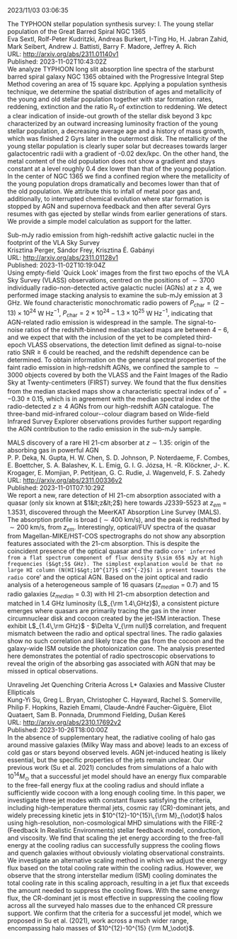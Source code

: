 2023/11/03 03:06:35  

The TYPHOON stellar population synthesis survey: I. The young stellar
  population of the Great Barred Spiral NGC 1365  
Eva Sextl, Rolf-Peter Kudritzki, Andreas Burkert, I-Ting Ho, H. Jabran Zahid, Mark Seibert, Andrew J. Battisti, Barry F. Madore, Jeffrey A. Rich  
URL: http://arxiv.org/abs/2311.01140v1  
Published: 2023-11-02T10:43:02Z  
  We analyze TYPHOON long slit absorption line spectra of the starburst barred spiral galaxy NGC 1365 obtained with the Progressive Integral Step Method covering an area of 15 square kpc. Applying a population synthesis technique, we determine the spatial distribution of ages and metallicity of the young and old stellar population together with star formation rates, reddening, extinction and the ratio R$_V$ of extinction to reddening. We detect a clear indication of inside-out growth of the stellar disk beyond 3 kpc characterized by an outward increasing luminosity fraction of the young stellar population, a decreasing average age and a history of mass growth, which was finished 2 Gyrs later in the outermost disk. The metallicity of the young stellar population is clearly super solar but decreases towards larger galactocentric radii with a gradient of -0.02 dex/kpc. On the other hand, the metal content of the old population does not show a gradient and stays constant at a level roughly 0.4 dex lower than that of the young population. In the center of NGC 1365 we find a confined region where the metallicity of the young population drops dramatically and becomes lower than that of the old population. We attribute this to infall of metal poor gas and, additionally, to interrupted chemical evolution where star formation is stopped by AGN and supernova feedback and then after several Gyrs resumes with gas ejected by stellar winds from earlier generations of stars. We provide a simple model calculation as support for the latter.   

Sub-mJy radio emission from high-redshift active galactic nuclei in the
  footprint of the VLA Sky Survey  
Krisztina Perger, Sándor Frey, Krisztina É. Gabányi  
URL: http://arxiv.org/abs/2311.01128v1  
Published: 2023-11-02T10:19:04Z  
  Using empty-field `Quick Look' images from the first two epochs of the VLA Sky Survey (VLASS) observations, centred on the positions of $\sim3700$ individually radio-non-detected active galactic nuclei (AGNs) at $z\ge4$, we performed image stacking analysis to examine the sub-mJy emission at $3$ GHz. We found characteristic monochromatic radio powers of $P_\mathrm{char}=(2-13) \times 10^{24}$ W Hz$^{-1}$, $P_\mathrm{char}=2\times10^{24}-1.3\times10^{25}$ W Hz$^{-1}$, indicating that AGN-related radio emission is widespread in the sample. The signal-to-noise ratios of the redshift-binned median stacked maps are between $4-6$, and we expect that with the inclusion of the yet to be completed third-epoch VLASS observations, the detection limit defined as signal-to-noise ratio $\mathrm{SNR}\ge6$ could be reached, and the redshift dependence can be determined. To obtain information on the general spectral properties of the faint radio emission in high-redshift AGNs, we confined the sample to $\sim3000$ objects covered by both the VLASS and the Faint Images of the Radio Sky at Twenty-centimeters (FIRST) survey. We found that the flux densities from the median stacked maps show a characteristic spectral index of $\alpha^*=-0.30\pm0.15$, which is in agreement with the median spectral index of the radio-detected $z\ge4$ AGNs from our high-redshift AGN catalogue. The three-band mid-infrared colour--colour diagram based on Wide-field Infrared Survey Explorer observations provides further support regarding the AGN contribution to the radio emission in the sub-mJy sample.   

MALS discovery of a rare HI 21-cm absorber at $z\sim1.35$: origin of the
  absorbing gas in powerful AGN  
P. P. Deka, N. Gupta, H. W. Chen, S. D. Johnson, P. Noterdaeme, F. Combes, E. Boettcher, S. A. Balashev, K. L. Emig, G. I. G. Józsa, H. -R. Klöckner, J-. K. Krogager, E. Momjian, P. Petitjean, G. C. Rudie, J. Wagenveld, F. S. Zahedy  
URL: http://arxiv.org/abs/2311.00336v2  
Published: 2023-11-01T07:10:29Z  
  We report a new, rare detection of HI 21-cm absorption associated with a quasar (only six known at $1&lt;z&lt;2$) here towards J2339-5523 at $z_{em}$ = 1.3531, discovered through the MeerKAT Absorption Line Survey (MALS). The absorption profile is broad ($\sim 400$ km/s), and the peak is redshifted by $\sim 200$ km/s, from $z_{em}$. Interestingly, optical/FUV spectra of the quasar from Magellan-MIKE/HST-COS spectrographs do not show any absorption features associated with the 21-cm absorption. This is despite the coincident presence of the optical quasar and the radio `core' inferred from a flat spectrum component of flux density $\sim 65$ mJy at high frequencies ($&gt;5$ GHz). The simplest explanation would be that no large HI column (N(HI)$&gt;10^{17}$ cm$^{-2}$) is present towards the radio `core' and the optical AGN. Based on the joint optical and radio analysis of a heterogeneous sample of 16 quasars ($z_{median}$ = 0.7) and 15 radio galaxies ($z_{median}$ = 0.3) with HI 21-cm absorption detection and matched in 1.4 GHz luminosity (L$_{\rm 1.4\,GHz}$), a consistent picture emerges where quasars are primarily tracing the gas in the inner circumnuclear disk and cocoon created by the jet-ISM interaction. These exhibit L$_{1.4\,\rm GHz}$ - $\Delta V_{\rm null}$ correlation, and frequent mismatch between the radio and optical spectral lines. The radio galaxies show no such correlation and likely trace the gas from the cocoon and the galaxy-wide ISM outside the photoionization cone. The analysis presented here demonstrates the potential of radio spectroscopic observations to reveal the origin of the absorbing gas associated with AGN that may be missed in optical observations.   

Unraveling Jet Quenching Criteria Across L* Galaxies and Massive Cluster
  Ellipticals  
Kung-Yi Su, Greg L. Bryan, Christopher C. Hayward, Rachel S. Somerville, Philip F. Hopkins, Razieh Emami, Claude-André Faucher-Giguère, Eliot Quataert, Sam B. Ponnada, Drummond Fielding, Dušan Kereš  
URL: http://arxiv.org/abs/2310.17692v2  
Published: 2023-10-26T18:00:00Z  
  In the absence of supplementary heat, the radiative cooling of halo gas around massive galaxies (Milky Way mass and above) leads to an excess of cold gas or stars beyond observed levels. AGN jet-induced heating is likely essential, but the specific properties of the jets remain unclear. Our previous work (Su et al. 2021) concludes from simulations of a halo with $10^{14} M_\odot$ that a successful jet model should have an energy flux comparable to the free-fall energy flux at the cooling radius and should inflate a sufficiently wide cocoon with a long enough cooling time. In this paper, we investigate three jet modes with constant fluxes satisfying the criteria, including high-temperature thermal jets, cosmic ray (CR)-dominant jets, and widely precessing kinetic jets in $10^{12}-10^{15}\,{\rm M}_{\odot}$ halos using high-resolution, non-cosmological MHD simulations with the FIRE-2 (Feedback In Realistic Environments) stellar feedback model, conduction, and viscosity. We find that scaling the jet energy according to the free-fall energy at the cooling radius can successfully suppress the cooling flows and quench galaxies without obviously violating observational constraints. We investigate an alternative scaling method in which we adjust the energy flux based on the total cooling rate within the cooling radius. However, we observe that the strong interstellar medium (ISM) cooling dominates the total cooling rate in this scaling approach, resulting in a jet flux that exceeds the amount needed to suppress the cooling flows. With the same energy flux, the CR-dominant jet is most effective in suppressing the cooling flow across all the surveyed halo masses due to the enhanced CR pressure support. We confirm that the criteria for a successful jet model, which we proposed in Su et al. (2021), work across a much wider range, encompassing halo masses of $10^{12}-10^{15} {\rm M_\odot}$.   

